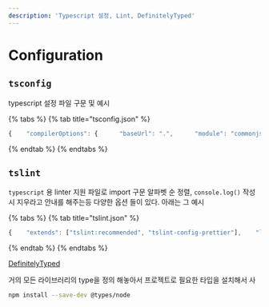 ```yaml
---
description: 'Typescript 설정, Lint, DefinitelyTyped'
---
```


# Configuration

## `tsconfig`

typescript 설정 파일 구문 및 예시

{% tabs %}
{% tab title="tsconfig.json" %}
```javascript
{    "compilerOptions": {      "baseUrl": ".",      "module": "commonjs",      "target": "es5",      "lib": ["es6", "dom", "esnext.asynciterable"],      "sourceMap": true,      "allowJs": true,      "moduleResolution": "node",      "rootDir": "src",      "forceConsistentCasingInFileNames": true,      "noImplicitReturns": true,      "noImplicitThis": true,      "noImplicitAny": false,      "strictNullChecks": true,      "suppressImplicitAnyIndexErrors": true,      "noUnusedLocals": true,      "esModuleInterop": true,      "skipLibCheck": true,      "experimentalDecorators": true,      "emitDecoratorMetadata": true    },    "exclude": [      "node_modules",      "build",      "scripts",      "acceptance-tests",      "webpack",      "jest",      "src/setupTests.ts"    ]  }
```
{% endtab %}
{% endtabs %}

## `tslint`

`typescript` 용 linter 지원 파일로 import 구문 알파벳 순 정렬, `console.log()`  작성시 지우라고 안내를 해주는등 다양한 옵션 들이 있다. 아래는 그 예시

{% tabs %}
{% tab title="tslint.json" %}
```javascript
{    "extends": ["tslint:recommended", "tslint-config-prettier"],    "linterOptions": {      "exclude": ["config/**/*.js", "node_modules/**/*."]    },    "rules": {      "no-console": false,      "member-access": false,      "object-literal-sort-keys": false,      "ordered-imports": true,      "interface-name": false,      "strict-null-checks": false    },    "rulesDirectory": []  }
```
{% endtab %}
{% endtabs %}

[DefinitelyTyped](https://github.com/DefinitelyTyped/DefinitelyTyped)

거의 모든 라이브러리의 type을 정의 해놓아서 프로젝트로 필요한 타입을 설치해서 사

```bash
npm install --save-dev @types/node
```

